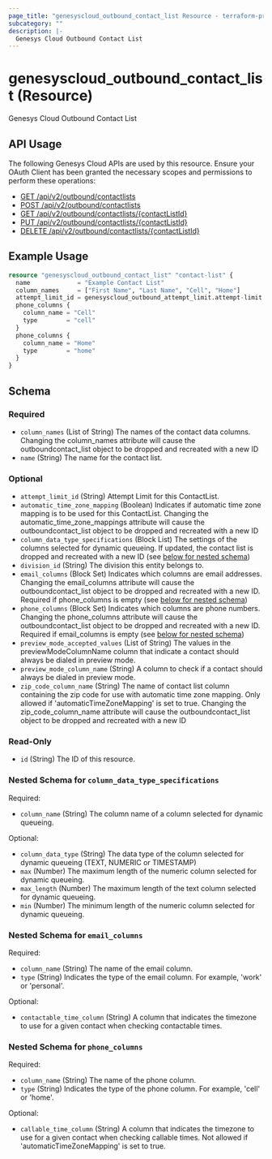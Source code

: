 ```yaml
---
page_title: "genesyscloud_outbound_contact_list Resource - terraform-provider-genesyscloud"
subcategory: ""
description: |-
  Genesys Cloud Outbound Contact List
---
```

# genesyscloud_outbound_contact_list (Resource)

Genesys Cloud Outbound Contact List

## API Usage
The following Genesys Cloud APIs are used by this resource. Ensure your OAuth Client has been granted the necessary scopes and permissions to perform these operations:

- [GET /api/v2/outbound/contactlists](https://developer.genesys.cloud/devapps/api-explorer#get-api-v2-outbound-contactlists)
- [POST /api/v2/outbound/contactlists](https://developer.genesys.cloud/devapps/api-explorer#post-api-v2-outbound-contactlists)
- [GET /api/v2/outbound/contactlists/{contactListId}](https://developer.genesys.cloud/devapps/api-explorer#get-api-v2-outbound-contactlists--contactListId-)
- [PUT /api/v2/outbound/contactlists/{contactListId}](https://developer.genesys.cloud/devapps/api-explorer#put-api-v2-outbound-contactlists--contactListId-)
- [DELETE /api/v2/outbound/contactlists/{contactListId}](https://developer.genesys.cloud/devapps/api-explorer#delete-api-v2-outbound-contactlists--contactListId-)

## Example Usage

```terraform
resource "genesyscloud_outbound_contact_list" "contact-list" {
  name             = "Example Contact List"
  column_names     = ["First Name", "Last Name", "Cell", "Home"]
  attempt_limit_id = genesyscloud_outbound_attempt_limit.attempt-limit.id
  phone_columns {
    column_name = "Cell"
    type        = "cell"
  }
  phone_columns {
    column_name = "Home"
    type        = "home"
  }
}
```

<!-- schema generated by tfplugindocs -->
## Schema

### Required

- `column_names` (List of String) The names of the contact data columns. Changing the column_names attribute will cause the outboundcontact_list object to be dropped and recreated with a new ID
- `name` (String) The name for the contact list.

### Optional

- `attempt_limit_id` (String) Attempt Limit for this ContactList.
- `automatic_time_zone_mapping` (Boolean) Indicates if automatic time zone mapping is to be used for this ContactList. Changing the automatic_time_zone_mappings attribute will cause the outboundcontact_list object to be dropped and recreated with a new ID
- `column_data_type_specifications` (Block List) The settings of the columns selected for dynamic queueing. If updated, the contact list is dropped and recreated with a new ID (see [below for nested schema](#nestedblock--column_data_type_specifications))
- `division_id` (String) The division this entity belongs to.
- `email_columns` (Block Set) Indicates which columns are email addresses. Changing the email_columns attribute will cause the outboundcontact_list object to be dropped and recreated with a new ID. Required if phone_columns is empty (see [below for nested schema](#nestedblock--email_columns))
- `phone_columns` (Block Set) Indicates which columns are phone numbers. Changing the phone_columns attribute will cause the outboundcontact_list object to be dropped and recreated with a new ID. Required if email_columns is empty (see [below for nested schema](#nestedblock--phone_columns))
- `preview_mode_accepted_values` (List of String) The values in the previewModeColumnName column that indicate a contact should always be dialed in preview mode.
- `preview_mode_column_name` (String) A column to check if a contact should always be dialed in preview mode.
- `zip_code_column_name` (String) The name of contact list column containing the zip code for use with automatic time zone mapping. Only allowed if 'automaticTimeZoneMapping' is set to true. Changing the zip_code_column_name attribute will cause the outboundcontact_list object to be dropped and recreated with a new ID

### Read-Only

- `id` (String) The ID of this resource.

<a id="nestedblock--column_data_type_specifications"></a>
### Nested Schema for `column_data_type_specifications`

Required:

- `column_name` (String) The column name of a column selected for dynamic queueing.

Optional:

- `column_data_type` (String) The data type of the column selected for dynamic queueing (TEXT, NUMERIC or TIMESTAMP)
- `max` (Number) The maximum length of the numeric column selected for dynamic queueing.
- `max_length` (Number) The maximum length of the text column selected for dynamic queueing.
- `min` (Number) The minimum length of the numeric column selected for dynamic queueing.


<a id="nestedblock--email_columns"></a>
### Nested Schema for `email_columns`

Required:

- `column_name` (String) The name of the email column.
- `type` (String) Indicates the type of the email column. For example, 'work' or 'personal'.

Optional:

- `contactable_time_column` (String) A column that indicates the timezone to use for a given contact when checking contactable times.


<a id="nestedblock--phone_columns"></a>
### Nested Schema for `phone_columns`

Required:

- `column_name` (String) The name of the phone column.
- `type` (String) Indicates the type of the phone column. For example, 'cell' or 'home'.

Optional:

- `callable_time_column` (String) A column that indicates the timezone to use for a given contact when checking callable times. Not allowed if 'automaticTimeZoneMapping' is set to true.

